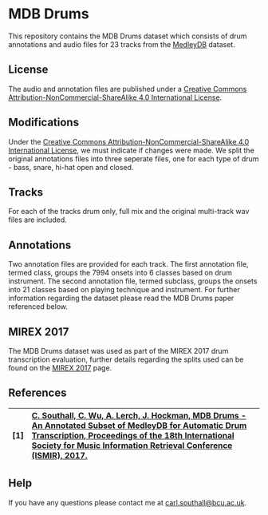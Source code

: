 # MDB Drums 

This repository contains the MDB Drums dataset which consists of drum annotations and audio files for 23 tracks from the [MedleyDB](http://medleydb.weebly.com/) dataset.

## License

The audio and annotation files are published under a [Creative Commons Attribution-NonCommercial-ShareAlike 4.0 International License](https://creativecommons.org/licenses/by-nc-sa/4.0/).

## Modifications
Under the [Creative Commons Attribution-NonCommercial-ShareAlike 4.0 International License](https://creativecommons.org/licenses/by-nc-sa/4.0/), we must indicate if changes were made. We split the original annotations files into three seperate files, one for each type of drum - bass, snare, hi-hat open and closed.

## Tracks

For each of the tracks drum only, full mix and the original multi-track wav files are included.

## Annotations

Two annotation files are provided for each track. The first annotation file, termed class, groups the 7994 onsets into 6 classes based on drum instrument. The second annotation file, termed subclass, groups the onsets into 21 classes based on playing technique and instrument. For further information regarding the dataset please read the MDB Drums paper referenced below.


## MIREX 2017

The MDB Drums dataset was used as part of the MIREX 2017 drum transcription evaluation, further details regarding the splits used can be found on the [MIREX 2017](https://github.com/CarlSouthall/MDBDrums/blob/master/MIREX2017.md) page. 

## References


| **[1]** |                  **[C. Southall, C. Wu, A. Lerch, J. Hockman, MDB Drums - An Annotated Subset of MedleyDB for Automatic Drum Transcription, Proceedings of the 18th International Society for Music Information Retrieval Conference (ISMIR), 2017.](hyperlink)**|
| :---- | :--- |

## Help

If you have any questions please contact me at carl.southall@bcu.ac.uk.





